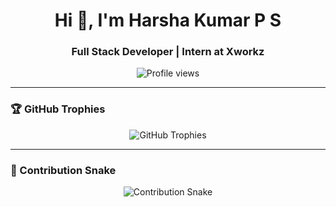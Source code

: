 <h1 align="center">Hi 👋, I'm Harsha Kumar P S</h1>
<h3 align="center">Full Stack Developer | Intern at Xworkz</h3>

<p align="center">
  <img src="https://komarev.com/ghpvc/?username=your-github-username&label=Profile%20views&color=0e75b6&style=flat" alt="Profile views" />
</p>

---

### 🏆 GitHub Trophies

<p align="center">
  <img src="https://github-profile-trophy.vercel.app/?username=your-github-username&theme=radical" alt="GitHub Trophies" />
</p>

---

### 🐍 Contribution Snake

<p align="center">
  <img src="https://github.com/your-github-username/your-github-username/blob/output/github-contribution-grid-snake.svg" alt="Contribution Snake" />
</p>

